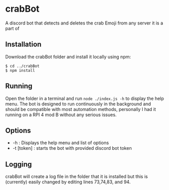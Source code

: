 # crabBot
A discord bot that detects and deletes the crab Emoji from any server it is a part of

## Installation
Download the crabBot folder and install it locally using npm:
```
$ cd ../crabBot
$ npm install
```

## Running
Open the folder in a terminal and run ```node ./index.js -h``` to display the help menu. The bot is designed to run continuously in the background and should be compatible with most automation methods, personally I had it running on a RPI 4 mod B without any serious issues.

## Options
* -h : Displays the help menu and list of options
* -t  [token] : starts the bot with provided discord bot token

## Logging
crabBot will create a log file in the folder that it is installed but this is (currently) easily changed by editing lines 73,74,83, and 94.  
